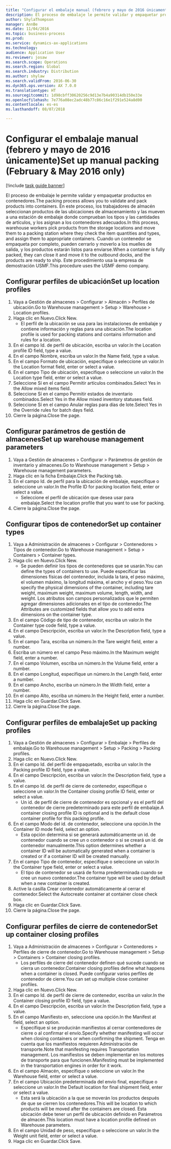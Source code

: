```yaml
--- 
title: "Configurar el embalaje manual (febrero y mayo de 2016 únicamente)"
description: El proceso de embalaje le permite validar y empaquetar productos en contenedores.
author: ShylaThompson
manager: AnnBe
ms.date: 11/04/2016
ms.topic: business-process
ms.prod: 
ms.service: dynamics-ax-applications
ms.technology: 
audience: Application User
ms.reviewer: josaw
ms.search.scope: Operations
ms.search.region: Global
ms.search.industry: Distribution
ms.author: shylaw
ms.search.validFrom: 2016-06-30
ms.dyn365.ops.version: AX 7.0.0
ms.translationtype: HT
ms.sourcegitcommit: 1d98cbff30620256c9d13e7b4a90314db150e33e
ms.openlocfilehash: 7e776a08ec2adc48b77c86c16e1f291e524a8d00
ms.contentlocale: es-es
ms.lasthandoff: 08/07/2018

---
```

# <a name="set-up-manual-packing-february--may-2016-only"></a><span data-ttu-id="663fa-103">Configurar el embalaje manual (febrero y mayo de 2016 únicamente)</span><span class="sxs-lookup"><span data-stu-id="663fa-103">Set up manual packing (February & May 2016 only)</span></span>

[!include [task guide banner](../../includes/task-guide-banner.md)]

<span data-ttu-id="663fa-104">El proceso de embalaje le permite validar y empaquetar productos en contenedores.</span><span class="sxs-lookup"><span data-stu-id="663fa-104">The packing process allows you to validate and pack products into containers.</span></span> <span data-ttu-id="663fa-105">En este proceso, los trabajadores de almacén seleccionan productos de las ubicaciones de almacenamiento y las mueven a una estación de embalaje donde comprueban los tipos y las cantidades de artículos, y los asignan a los contenedores adecuados.</span><span class="sxs-lookup"><span data-stu-id="663fa-105">In this process, warehouse workers pick products from the storage locations and move them to a packing station where they check the item quantities and types, and assign them to appropriate containers.</span></span> <span data-ttu-id="663fa-106">Cuando un contenedor se empaqueta por completo, pueden cerrarlo y moverlo a los muelles de salida, y los productos estarán listos para enviarse.</span><span class="sxs-lookup"><span data-stu-id="663fa-106">When a container is fully packed, they can close it and move it to the outbound docks, and the products are ready to ship.</span></span> <span data-ttu-id="663fa-107">Este procedimiento usa la empresa de demostración USMF.</span><span class="sxs-lookup"><span data-stu-id="663fa-107">This procedure uses the USMF demo company.</span></span>


## <a name="set-up-location-profiles"></a><span data-ttu-id="663fa-108">Configurar perfiles de ubicación</span><span class="sxs-lookup"><span data-stu-id="663fa-108">Set up location profiles</span></span>
1. <span data-ttu-id="663fa-109">Vaya a Gestión de almacenes > Configurar > Almacén > Perfiles de ubicación.</span><span class="sxs-lookup"><span data-stu-id="663fa-109">Go to Warehouse management > Setup > Warehouse > Location profiles.</span></span>
2. <span data-ttu-id="663fa-110">Haga clic en Nuevo.</span><span class="sxs-lookup"><span data-stu-id="663fa-110">Click New.</span></span>
    * <span data-ttu-id="663fa-111">El perfil de la ubicación se usa para las instalaciones de embalaje y contiene información y reglas para una ubicación.</span><span class="sxs-lookup"><span data-stu-id="663fa-111">The location profile is used for packing stations and contains information and rules for a location.</span></span>  
3. <span data-ttu-id="663fa-112">En el campo Id. de perfil de ubicación, escriba un valor.</span><span class="sxs-lookup"><span data-stu-id="663fa-112">In the Location profile ID field, type a value.</span></span>
4. <span data-ttu-id="663fa-113">En el campo Nombre, escriba un valor.</span><span class="sxs-lookup"><span data-stu-id="663fa-113">In the Name field, type a value.</span></span>
5. <span data-ttu-id="663fa-114">En el campo Formato de ubicación, especifique o seleccione un valor.</span><span class="sxs-lookup"><span data-stu-id="663fa-114">In the Location format field, enter or select a value.</span></span>
6. <span data-ttu-id="663fa-115">En el campo Tipo de ubicación, especifique o seleccione un valor.</span><span class="sxs-lookup"><span data-stu-id="663fa-115">In the Location type field, enter or select a value.</span></span>
7. <span data-ttu-id="663fa-116">Seleccione Sí en el campo Permitir artículos combinados.</span><span class="sxs-lookup"><span data-stu-id="663fa-116">Select Yes in the Allow mixed items field.</span></span>
8. <span data-ttu-id="663fa-117">Seleccione Sí en el campo Permitir estados de inventario combinados.</span><span class="sxs-lookup"><span data-stu-id="663fa-117">Select Yes in the Allow mixed  inventory statuses field.</span></span>
9. <span data-ttu-id="663fa-118">Seleccione Sí en el campo Anular reglas para días de lote.</span><span class="sxs-lookup"><span data-stu-id="663fa-118">Select Yes in the Override rules for batch days field.</span></span>
10. <span data-ttu-id="663fa-119">Cierre la página.</span><span class="sxs-lookup"><span data-stu-id="663fa-119">Close the page.</span></span>

## <a name="set-up-warehouse-management-parameters"></a><span data-ttu-id="663fa-120">Configurar parámetros de gestión de almacenes</span><span class="sxs-lookup"><span data-stu-id="663fa-120">Set up warehouse management parameters</span></span> 
1. <span data-ttu-id="663fa-121">Vaya a Gestión de almacenes > Configurar > Parámetros de gestión de inventario y almacenes.</span><span class="sxs-lookup"><span data-stu-id="663fa-121">Go to Warehouse management > Setup > Warehouse management parameters.</span></span>
2. <span data-ttu-id="663fa-122">Haga clic en la ficha Embalaje.</span><span class="sxs-lookup"><span data-stu-id="663fa-122">Click the Packing tab.</span></span>
3. <span data-ttu-id="663fa-123">En el campo Id. de perfil para la ubicación de embalaje, especifique o seleccione un valor.</span><span class="sxs-lookup"><span data-stu-id="663fa-123">In the Profile ID for packing location field, enter or select a value.</span></span>
    * <span data-ttu-id="663fa-124">Seleccione el perfil de ubicación que desea usar para embalaje.</span><span class="sxs-lookup"><span data-stu-id="663fa-124">Select the location profile that you want to use for packing.</span></span>  
4. <span data-ttu-id="663fa-125">Cierre la página.</span><span class="sxs-lookup"><span data-stu-id="663fa-125">Close the page.</span></span>

## <a name="set-up-container-types"></a><span data-ttu-id="663fa-126">Configurar tipos de contenedor</span><span class="sxs-lookup"><span data-stu-id="663fa-126">Set up container types</span></span>
1. <span data-ttu-id="663fa-127">Vaya a Administración de almacenes > Configurar > Contenedores > Tipos de contenedor.</span><span class="sxs-lookup"><span data-stu-id="663fa-127">Go to Warehouse management > Setup > Containers > Container types.</span></span>
2. <span data-ttu-id="663fa-128">Haga clic en Nuevo.</span><span class="sxs-lookup"><span data-stu-id="663fa-128">Click New.</span></span>
    * <span data-ttu-id="663fa-129">Se pueden definir los tipos de contenedores que se usarán.</span><span class="sxs-lookup"><span data-stu-id="663fa-129">You can define the types of containers to use.</span></span> <span data-ttu-id="663fa-130">Puede especificar las dimensiones físicas del contenedor, incluida la tara, el peso máximo, el volumen máximo, la longitud máxima, el ancho y el peso.</span><span class="sxs-lookup"><span data-stu-id="663fa-130">You can specify the physical dimensions of the container, including tare weight, maximum weight, maximum volume, length, width, and weight.</span></span>  <span data-ttu-id="663fa-131">Los atributos son campos personalizados que le permiten agregar dimensiones adicionales en el tipo de contenedor.</span><span class="sxs-lookup"><span data-stu-id="663fa-131">The Attributes are customized fields that allow you to add extra dimensions on the container type.</span></span>     
3. <span data-ttu-id="663fa-132">En el campo Código de tipo de contenedor, escriba un valor.</span><span class="sxs-lookup"><span data-stu-id="663fa-132">In the Container type code field, type a value.</span></span>
4. <span data-ttu-id="663fa-133">En el campo Descripción, escriba un valor.</span><span class="sxs-lookup"><span data-stu-id="663fa-133">In the Description field, type a value.</span></span>
5. <span data-ttu-id="663fa-134">En el campo Tara, escriba un número.</span><span class="sxs-lookup"><span data-stu-id="663fa-134">In the Tare weight field, enter a number.</span></span>
6. <span data-ttu-id="663fa-135">Escriba un número en el campo Peso máximo.</span><span class="sxs-lookup"><span data-stu-id="663fa-135">In the Maximum weight field, enter a number.</span></span>
7. <span data-ttu-id="663fa-136">En el campo Volumen, escriba un número.</span><span class="sxs-lookup"><span data-stu-id="663fa-136">In the Volume field, enter a number.</span></span>
8. <span data-ttu-id="663fa-137">En el campo Longitud, especifique un número.</span><span class="sxs-lookup"><span data-stu-id="663fa-137">In the Length field, enter a number.</span></span>
9. <span data-ttu-id="663fa-138">En el campo Ancho, escriba un número.</span><span class="sxs-lookup"><span data-stu-id="663fa-138">In the Width field, enter a number.</span></span>
10. <span data-ttu-id="663fa-139">En el campo Alto, escriba un número.</span><span class="sxs-lookup"><span data-stu-id="663fa-139">In the Height field, enter a number.</span></span>
11. <span data-ttu-id="663fa-140">Haga clic en Guardar.</span><span class="sxs-lookup"><span data-stu-id="663fa-140">Click Save.</span></span>
12. <span data-ttu-id="663fa-141">Cierre la página.</span><span class="sxs-lookup"><span data-stu-id="663fa-141">Close the page.</span></span>

## <a name="set-up-packing-profiles"></a><span data-ttu-id="663fa-142">Configurar perfiles de embalaje</span><span class="sxs-lookup"><span data-stu-id="663fa-142">Set up packing profiles</span></span>
1. <span data-ttu-id="663fa-143">Vaya a Gestión de almacenes > Configurar > Embalaje > Perfiles de embalaje.</span><span class="sxs-lookup"><span data-stu-id="663fa-143">Go to Warehouse management > Setup > Packing > Packing profiles.</span></span>
2. <span data-ttu-id="663fa-144">Haga clic en Nuevo.</span><span class="sxs-lookup"><span data-stu-id="663fa-144">Click New.</span></span>
3. <span data-ttu-id="663fa-145">En el campo Id. del perfil de empaquetado, escriba un valor.</span><span class="sxs-lookup"><span data-stu-id="663fa-145">In the Packing profile ID field, type a value.</span></span>
4. <span data-ttu-id="663fa-146">En el campo Descripción, escriba un valor.</span><span class="sxs-lookup"><span data-stu-id="663fa-146">In the Description field, type a value.</span></span>
5. <span data-ttu-id="663fa-147">En el campo Id. de perfil de cierre de contenedor, especifique o seleccione un valor.</span><span class="sxs-lookup"><span data-stu-id="663fa-147">In the Container closing profile ID field, enter or select a value.</span></span>
    * <span data-ttu-id="663fa-148">Un id. de perfil de cierre de contenedor es opcional y es el perfil del contenedor de cierre predeterminado para este perfil de embalaje.</span><span class="sxs-lookup"><span data-stu-id="663fa-148">A container closing profile ID is optional and is the default close container profile for this packing profile.</span></span>  
6. <span data-ttu-id="663fa-149">En el campo Modo del id. de contenedor, seleccione una opción.</span><span class="sxs-lookup"><span data-stu-id="663fa-149">In the Container ID mode field, select an option.</span></span>
    * <span data-ttu-id="663fa-150">Esta opción determina si se generará automáticamente un id. de contenedor cuando se cree un o contenedor o si se creará un id. de contenedor manualmente.</span><span class="sxs-lookup"><span data-stu-id="663fa-150">This option determines whether a container ID will be automatically generated when a container is created or if a container ID will be created manually.</span></span>  
7. <span data-ttu-id="663fa-151">En el campo Tipo de contenedor, especifique o seleccione un valor.</span><span class="sxs-lookup"><span data-stu-id="663fa-151">In the Container type field, enter or select a value.</span></span>
    * <span data-ttu-id="663fa-152">El tipo de contenedor se usará de forma predeterminada cuando se cree un nuevo contenedor.</span><span class="sxs-lookup"><span data-stu-id="663fa-152">The container type will be used by default when a new container is created.</span></span>  
8. <span data-ttu-id="663fa-153">Active la casilla Crear contenedor automáticamente al cerrar el contenedor.</span><span class="sxs-lookup"><span data-stu-id="663fa-153">Select the Autocreate container at container close check box.</span></span>
9. <span data-ttu-id="663fa-154">Haga clic en Guardar.</span><span class="sxs-lookup"><span data-stu-id="663fa-154">Click Save.</span></span>
10. <span data-ttu-id="663fa-155">Cierre la página.</span><span class="sxs-lookup"><span data-stu-id="663fa-155">Close the page.</span></span>

## <a name="set-up-container-closing-profiles"></a><span data-ttu-id="663fa-156">Configurar perfiles de cierre de contenedor</span><span class="sxs-lookup"><span data-stu-id="663fa-156">Set up container closing profiles</span></span>
1. <span data-ttu-id="663fa-157">Vaya a Administración de almacenes > Configurar > Contenedores > Perfiles de cierre de contenedor.</span><span class="sxs-lookup"><span data-stu-id="663fa-157">Go to Warehouse management > Setup > Containers > Container closing profiles.</span></span>
    * <span data-ttu-id="663fa-158">Los perfiles de cierre del contenedor definen qué sucede cuando se cierra un contenedor.</span><span class="sxs-lookup"><span data-stu-id="663fa-158">Container closing profiles define what happens when a container is closed.</span></span> <span data-ttu-id="663fa-159">Puede configurar varios perfiles de contenedor de cierre.</span><span class="sxs-lookup"><span data-stu-id="663fa-159">You can set up multiple close container profiles.</span></span>       
2. <span data-ttu-id="663fa-160">Haga clic en Nuevo.</span><span class="sxs-lookup"><span data-stu-id="663fa-160">Click New.</span></span>
3. <span data-ttu-id="663fa-161">En el campo Id. de perfil de cierre de contenedor, escriba un valor.</span><span class="sxs-lookup"><span data-stu-id="663fa-161">In the Container closing profile ID field, type a value.</span></span>
4. <span data-ttu-id="663fa-162">En el campo Descripción, escriba un valor.</span><span class="sxs-lookup"><span data-stu-id="663fa-162">In the Description field, type a value.</span></span>
5. <span data-ttu-id="663fa-163">En el campo Manifiesto en, seleccione una opción.</span><span class="sxs-lookup"><span data-stu-id="663fa-163">In the Manifest at field, select an option.</span></span>
    * <span data-ttu-id="663fa-164">Especifique si se producirán manifiestos al cerrar contenedores de cierre o al confirmar el envío.</span><span class="sxs-lookup"><span data-stu-id="663fa-164">Specify whether manifesting will occur when closing containers or when confirming the shipment.</span></span> <span data-ttu-id="663fa-165">Tenga en cuenta que los manifiestos requieren Administración de transporte.</span><span class="sxs-lookup"><span data-stu-id="663fa-165">Note that manifesting requires Transportation management.</span></span> <span data-ttu-id="663fa-166">Los manifiestos se deben implementar en los motores de transporte para que funcionen.</span><span class="sxs-lookup"><span data-stu-id="663fa-166">Manifesting must be implemented in the transportation engines in order for it work.</span></span>  
6. <span data-ttu-id="663fa-167">En el campo Almacén, especifique o seleccione un valor.</span><span class="sxs-lookup"><span data-stu-id="663fa-167">In the Warehouse field, enter or select a value.</span></span>
7. <span data-ttu-id="663fa-168">En el campo Ubicación predeterminada del envío final, especifique o seleccione un valor.</span><span class="sxs-lookup"><span data-stu-id="663fa-168">In the Default location for final shipment field, enter or select a value.</span></span>
    * <span data-ttu-id="663fa-169">Esta será la ubicación a la que se moverán los productos después de que se cierren los contenedores.</span><span class="sxs-lookup"><span data-stu-id="663fa-169">This will be location to which products will be moved after the containers are closed.</span></span> <span data-ttu-id="663fa-170">Esta ubicación debe tener un perfil de ubicación definido en Parámetros de almacén.</span><span class="sxs-lookup"><span data-stu-id="663fa-170">This location must have a location profile defined on Warehouse parameters.</span></span>  
8. <span data-ttu-id="663fa-171">En el campo Unidad de peso, especifique o seleccione un valor.</span><span class="sxs-lookup"><span data-stu-id="663fa-171">In the Weight unit field, enter or select a value.</span></span>
9. <span data-ttu-id="663fa-172">Haga clic en Guardar.</span><span class="sxs-lookup"><span data-stu-id="663fa-172">Click Save.</span></span>


